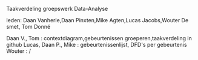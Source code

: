 Taakverdeling groepswerk Data-Analyse

leden: Daan Vanherle,Daan Pinxten,Mike Agten,Lucas Jacobs,Wouter De smet, Tom Donné

Daan V., Tom : contextdiagram,gebeurtenissen groeperen,taakverdeling in github
Lucas, Daan P., Mike : gebeurtenissenlijst, DFD's per gebeurtenis
Wouter : /
